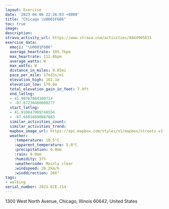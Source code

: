 ```yaml
---
layout: Exercise
date: '2023-04-06 22:36:03 +0000'
title: "Chicago \U0001F6B6"
toc: true
image:
description:
strava_activity_url: https://www.strava.com/activities/8844905631
exercise_data:
  emoji: "\U0001F6B6"
  average_heartrate: 105.7bpm
  max_heartrate: 112.0bpm
  average_watts: W
  max_watts: W
  distance_in_miles: 0.85mi
  pace_per_mile: 17m33s/mi
  elevation_high: 182.1m
  elevation_low: 179.6m
  total_elevation_gain_in_feet: 7.9ft
  end_latlng:
  - 41.90767804160714
  - -87.67236460000277
  start_latlng:
  - 41.910847909748554
  - -87.66016800887883
  similar_activities_count:
  similar_activities_trend:
  mapbox_image_url: https://api.mapbox.com/styles/v1/mapbox/streets-v11/static/path-5+787af2-1.0(iux~F~t%60vOBzDFl%40Eb%40GL%40EA%5CBn%40Kn%40BJHLBFCP%40hANbJDLN%40Hj%5BBt%40BJFFTDvHI),pin-s-s+e5b22e(-87.66304,41.91077),pin-s-f+89ae00(-87.67244000000001,41.908750000000005)/auto/800x800?access_token=pk.eyJ1Ijoiam9zaGJlY2ttYW4iLCJhIjoiY205eWR2aDd1MWZ6djJrbXc4a3M0bWZleiJ9.XiG9OWkNcZk2QzjJbxLB4A
  weather:
    :temperature: 10.5°C
    :apparent_temperature: 5.0°C
    :precipitation: 0.0mm
    :rain: 0.0mm
    :humidity: 37%
    :weathercode: Mainly clear
    :windspeed: 20.2km/h
    :winddirection: 266°
tags:
- walking
serial_number: 2023.ECE.114
---
```

1300 West North Avenue, Chicago, Illinois 60642, United States
